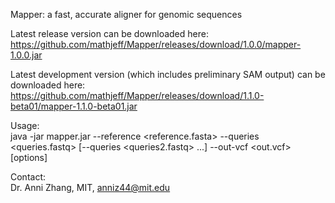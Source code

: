 Mapper: a fast, accurate aligner for genomic sequences

Latest release version can be downloaded here: https://github.com/mathjeff/Mapper/releases/download/1.0.0/mapper-1.0.0.jar

Latest development version (which includes preliminary SAM output) can be downloaded here: https://github.com/mathjeff/Mapper/releases/download/1.1.0-beta01/mapper-1.1.0-beta01.jar

Usage:\
  java -jar mapper.jar --reference <reference.fasta> --queries <queries.fastq> [--queries <queries2.fastq> ...] --out-vcf <out.vcf> [options]

Contact:\
 Dr. Anni Zhang, MIT, anniz44@mit.edu
